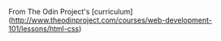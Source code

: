 From The Odin Project's [curriculum] (http://www.theodinproject.com/courses/web-development-101/lessons/html-css)